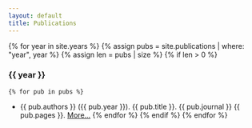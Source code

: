 ```yaml
---
layout: default
title: Publications
---
```


<div class="main">
  <div class="container" markdown="1">

{% for year in site.years %}
  {% assign pubs = site.publications | where: "year", year %}
  {% assign len = pubs | size %}
  {% if len > 0 %}
### {{ year }}
    {% for pub in pubs %}
* {{ pub.authors }} ({{ pub.year }}). {{ pub.title }}. {{ pub.journal }} {{ pub.pages }}. <a href="{{ site.baseurl }}{{ pub.url }}">More...</a>
    {% endfor %}
  {% endif %}
{% endfor %}

</div>
</div>
